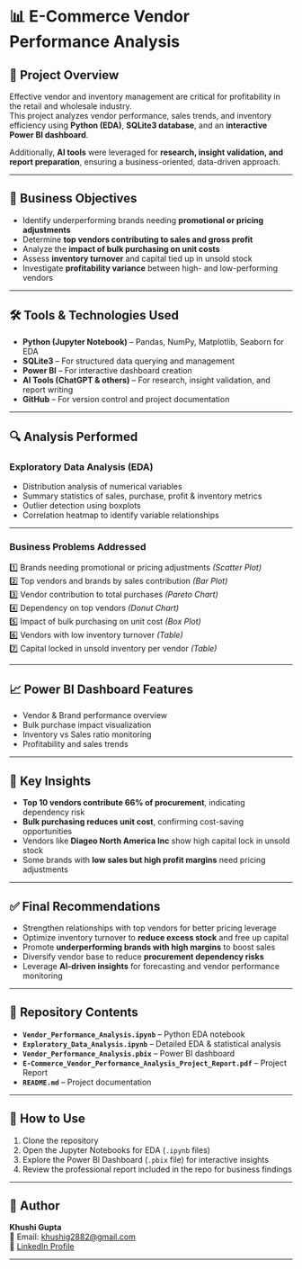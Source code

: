 # 📊 E-Commerce Vendor Performance Analysis  

## 📌 Project Overview  
Effective vendor and inventory management are critical for profitability in the retail and wholesale industry.  
This project analyzes vendor performance, sales trends, and inventory efficiency using **Python (EDA)**, **SQLite3 database**, and an **interactive Power BI dashboard**.  

Additionally, **AI tools** were leveraged for **research, insight validation, and report preparation**, ensuring a business-oriented, data-driven approach.  

---

## 🎯 Business Objectives  
- Identify underperforming brands needing **promotional or pricing adjustments**  
- Determine **top vendors contributing to sales and gross profit**  
- Analyze the **impact of bulk purchasing on unit costs**  
- Assess **inventory turnover** and capital tied up in unsold stock  
- Investigate **profitability variance** between high- and low-performing vendors  

---

## 🛠 Tools & Technologies Used  
- **Python (Jupyter Notebook)** – Pandas, NumPy, Matplotlib, Seaborn for EDA  
- **SQLite3** – For structured data querying and management  
- **Power BI** – For interactive dashboard creation  
- **AI Tools (ChatGPT & others)** – For research, insight validation, and report writing  
- **GitHub** – For version control and project documentation  

---

## 🔍 Analysis Performed  
### Exploratory Data Analysis (EDA)  
- Distribution analysis of numerical variables  
- Summary statistics of sales, purchase, profit & inventory metrics  
- Outlier detection using boxplots  
- Correlation heatmap to identify variable relationships  

---

### Business Problems Addressed  
1️⃣ Brands needing promotional or pricing adjustments *(Scatter Plot)*  
2️⃣ Top vendors and brands by sales contribution *(Bar Plot)*  
3️⃣ Vendor contribution to total purchases *(Pareto Chart)*  
4️⃣ Dependency on top vendors *(Donut Chart)*  
5️⃣ Impact of bulk purchasing on unit cost *(Box Plot)*  
6️⃣ Vendors with low inventory turnover *(Table)*  
7️⃣ Capital locked in unsold inventory per vendor *(Table)*  

---

## 📈 Power BI Dashboard Features  
- Vendor & Brand performance overview  
- Bulk purchase impact visualization  
- Inventory vs Sales ratio monitoring  
- Profitability and sales trends  

---

## 🔑 Key Insights  
- **Top 10 vendors contribute 66% of procurement**, indicating dependency risk  
- **Bulk purchasing reduces unit cost**, confirming cost-saving opportunities  
- Vendors like **Diageo North America Inc** show high capital lock in unsold stock  
- Some brands with **low sales but high profit margins** need pricing adjustments  

---

## ✅ Final Recommendations  
- Strengthen relationships with top vendors for better pricing leverage  
- Optimize inventory turnover to **reduce excess stock** and free up capital  
- Promote **underperforming brands with high margins** to boost sales  
- Diversify vendor base to reduce **procurement dependency risks**  
- Leverage **AI-driven insights** for forecasting and vendor performance monitoring  

---

## 📂 Repository Contents  
- **`Vendor_Performance_Analysis.ipynb`** – Python EDA notebook  
- **`Exploratory_Data_Analysis.ipynb`** – Detailed EDA & statistical analysis  
- **`Vendor_Performance_Analysis.pbix`** – Power BI dashboard
- **`E-Commerce_Vendor_Performance_Analysis_Project_Report.pdf`** – Project Report 
- **`README.md`** – Project documentation  

---

## 🚀 How to Use  
1. Clone the repository  
2. Open the Jupyter Notebooks for EDA (`.ipynb` files)  
3. Explore the Power BI Dashboard (`.pbix` file) for interactive insights  
4. Review the professional report included in the repo for business findings  

---

## 👤 Author  
**Khushi Gupta**  
📧 Email: [khushig2882@gmail.com](mailto:khushig2882@gmail.com)  
🔗 [LinkedIn Profile](https://www.linkedin.com/in/khushi-gupta-5892772b6/)  

---
